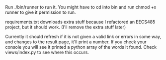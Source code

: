 Run ./bin/runner to run it. You might have to cd into bin and run chmod +x runner to give it permission to run.


requirements.txt downloads extra stuff because I refactored an EECS485 project, but it should work. (I'll remove the extra stuff later)

Currently it should refresh if it is not given a valid link or errors in some way, and changes to the result page, it'll print a number. 
If you check your console you will see it printed a python array of the words it found.
Check views/index.py to see where this occurs. 
